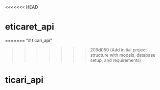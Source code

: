 <<<<<<< HEAD
# eticaret_api
=======
"# ticari_api" 
>>>>>>> 209d050 (Add initial project structure with models, database setup, and requirements)
# ticari_api
